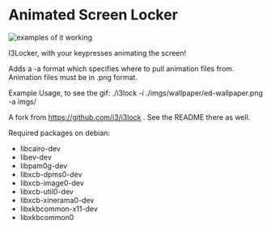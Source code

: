 Animated Screen Locker
===============================
![examples of it working](http://thumbs.gfycat.com/QuaintAnchoredBoaconstrictor-size_restricted.gif)

I3Locker, with your keypresses animating the screen!

Adds a -a format which specifies where to pull animation files from. Animation files must be in .png format.

Example Usage, to see the gif: ./i3lock -i ./imgs/wallpaper/ed-wallpaper.png -a imgs/

A fork from https://github.com/i3/i3lock . See the README there as well.

Required packages on debian:
 - libcairo-dev
 - libev-dev
 - libpam0g-dev
 - libxcb-dpms0-dev
 - libxcb-image0-dev
 - libxcb-util0-dev
 - libxcb-xinerama0-dev
 - libxkbcommon-x11-dev
 - libxkbcommon0
